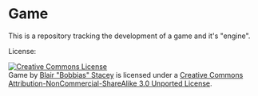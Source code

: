 Game
====

This is a repository tracking the development of a game and it's "engine".

License:


<a rel="license" href="http://creativecommons.org/licenses/by-nc-sa/3.0/"><img alt="Creative Commons License" style="border-width:0" src="http://i.creativecommons.org/l/by-nc-sa/3.0/88x31.png" /></a><br /><span xmlns:dct="http://purl.org/dc/terms/" href="http://purl.org/dc/dcmitype/Text" property="dct:title" rel="dct:type">Game</span> by <a xmlns:cc="http://creativecommons.org/ns#" href="https://github.com/Bobbias/Game" property="cc:attributionName" rel="cc:attributionURL">Blair &#34;Bobbias&#34; Stacey</a> is licensed under a <a rel="license" href="http://creativecommons.org/licenses/by-nc-sa/3.0/">Creative Commons Attribution-NonCommercial-ShareAlike 3.0 Unported License</a>.